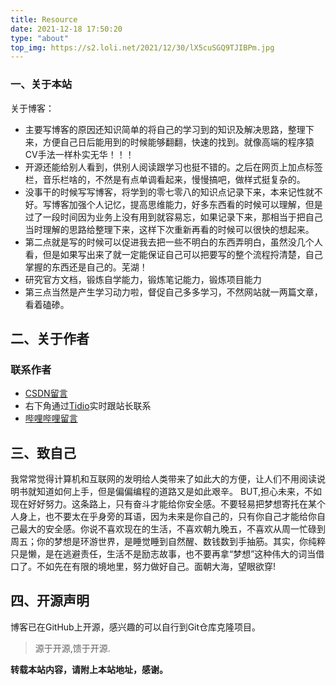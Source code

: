 ```yaml
---
title: Resource
date: 2021-12-18 17:50:20
type: "about"
top_img: https://s2.loli.net/2021/12/30/lX5cuSGQ9TJIBPm.jpg
---
```

### 一、关于本站

关于博客：
* 主要写博客的原因还知识简单的将自己的学习到的知识及解决思路，整理下来，方便自己日后能用到的时候能够翻翻，快速的找到。就像高端的程序猿CV手法一样朴实无华！！！
* 开源还能给别人看到，供别人阅读跟学习也挺不错的。之后在网页上加点标签栏，音乐栏啥的，不然是有点单调看起来，慢慢搞吧，做样式挺复杂的。
* 没事干的时候写写博客，将学到的零七零八的知识点记录下来，本来记性就不好。写博客加强个人记忆，提高思维能力，好多东西看的时候可以理解，但是过了一段时间因为业务上没有用到就容易忘，如果记录下来，那相当于把自己当时理解的思路给整理下来，这样下次重新再看的时候可以很快的想起来。
* 第二点就是写的时候可以促进我去把一些不明白的东西弄明白，虽然没几个人看，但是如果写出来了就一定能保证自己可以把要写的整个流程捋清楚，自己掌握的东西还是自己的。芜湖！
* 研究官方文档，锻炼自学能力，锻炼笔记能力，锻炼项目能力
* 第三点当然是产生学习动力啦，督促自己多多学习，不然网站就一两篇文章，看着磕碜。

## 二、关于作者

### 联系作者
* [CSDN留言](https://blog.csdn.net/m0_62145574?spm=1010.2135.3001.5343)
* 右下角通过[Tidio](https://www.tidio.com/panel/conversations/not-found)实时跟站长联系
* [哔哩哔哩留言](https://space.bilibili.com/696482913?spm_id_from=333.1007.0.0)

## 三、致自己

我常常觉得计算机和互联网的发明给人类带来了如此大的方便，让人们不用阅读说明书就知道如何上手，但是偏偏编程的道路又是如此艰辛。
BUT,担心未来，不如现在好好努力。这条路上，只有奋斗才能给你安全感。不要轻易把梦想寄托在某个人身上，也不要太在乎身旁的耳语，因为未来是你自己的，只有你自己才能给你自己最大的安全感。你说不喜欢现在的生活，不喜欢朝九晚五，不喜欢从周一忙碌到周五；你的梦想是环游世界，是睡觉睡到自然醒、数钱数到手抽筋。其实，你纯粹只是懒，是在逃避责任，生活不是励志故事，也不要再拿“梦想”这种伟大的词当借口了。不如先在有限的境地里，努力做好自己。面朝大海，望眼欲穿!


## 四、开源声明
博客已在GitHub上开源，感兴趣的可以自行到Git仓库克隆项目。
> 源于开源,馈于开源.

**转载本站内容，请附上本站地址，感谢。**


